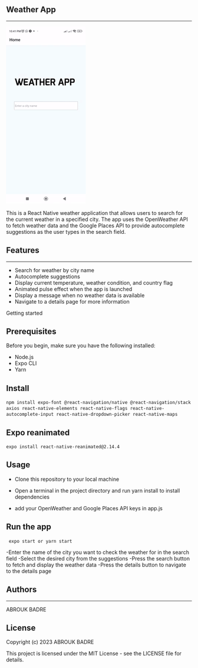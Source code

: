 ## Weather App
  -------------------
  
  
  ![Alt Text](ScreenShot.gif)

This is a React Native weather application that allows users to search for the current weather in a specified city. The app uses the OpenWeather API to fetch weather data and the Google Places API to provide autocomplete suggestions as the user types in the search field.

## Features
---------------------
- Search for weather by city name
- Autocomplete suggestions
- Display current temperature, weather condition, and country flag
- Animated pulse effect when the app is launched
- Display a message when no weather data is available
- Navigate to a details page for more information

Getting started

## Prerequisites

Before you begin, make sure you have the following installed:

- Node.js
- Expo CLI
- Yarn

## Install
    npm install expo-font @react-navigation/native @react-navigation/stack axios react-native-elements react-native-flags react-native-autocomplete-input react-native-dropdown-picker react-native-maps
     
## Expo reanimated
     
    expo install react-native-reanimated@2.14.4

## Usage

- Clone this repository to your local machine

- Open a terminal in the project directory and run yarn install to install dependencies

- add your OpenWeather and Google Places API keys in app.js 
  
## Run the app
  
     expo start or yarn start

-Enter the name of the city you want to check the weather for in the search field
-Select the desired city from the suggestions
-Press the search button to fetch and display the weather data
-Press the details button to navigate to the details page
  
## Authors
----------------
ABROUK BADRE 

## License

 Copyright (c) 2023 ABROUK BADRE
 
This project is licensed under the MIT License - see the LICENSE file for details.
